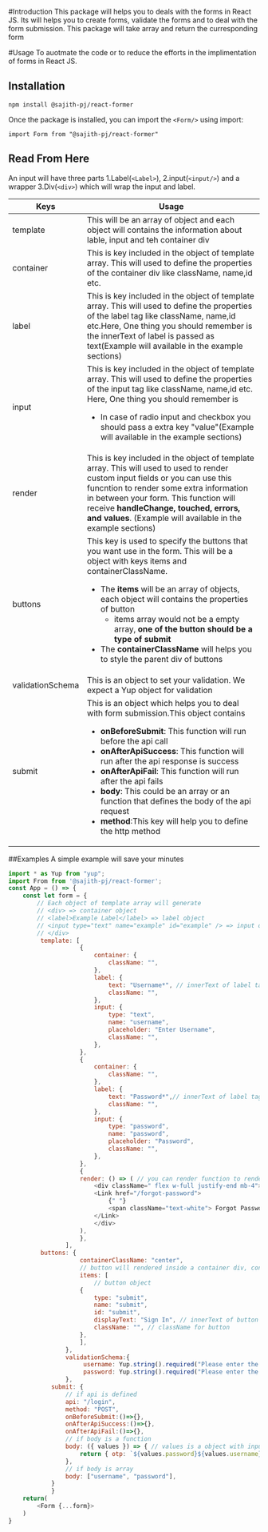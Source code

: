 #Introduction
This package will helps you to deals with the forms in React JS. Its will helps you to create forms, validate the forms and to deal with the form submission. This package will take array and return the curresponding form

#Usage
To auotmate the code or to reduce the efforts in the implimentation of forms in React JS.

## Installation

```
npm install @sajith-pj/react-former
```

Once the package is installed, you can import the `<Form/>` using import:

```
import Form from "@sajith-pj/react-former"
```

## Read From Here

An input will have three parts 1.Label(`<Label>`), 2.input(`<input/>`) and a wrapper 3.Div(`<div>`) which will wrap the input and label.

| Keys             | Usage                                                                                                                                                                                                                                                                                                                                                                                                                                                                                                           |
| ---------------- | --------------------------------------------------------------------------------------------------------------------------------------------------------------------------------------------------------------------------------------------------------------------------------------------------------------------------------------------------------------------------------------------------------------------------------------------------------------------------------------------------------------- |
| template         | This will be an array of object and each object will contains the information about lable, input and teh container div                                                                                                                                                                                                                                                                                                                                                                                          |
| container        | This is key included in the object of template array. This will used to define the properties of the container div like className, name,id etc.                                                                                                                                                                                                                                                                                                                                                                 |
| label            | This is key included in the object of template array. This will used to define the properties of the label tag like className, name,id etc.Here, One thing you should remember is the innerText of label is passed as text(Example will available in the example sections)                                                                                                                                                                                                                                      |
| input            | This is key included in the object of template array. This will used to define the properties of the input tag like className, name,id etc.<br> Here, One thing you should remember is<ul> <li> In case of radio input and checkbox you should pass a extra key "value"(Example will available in the example sections)</li> </ul>                                                                                                                                                                              |
| render           | This is key included in the object of template array. This will used to used to render custom input fields or you can use this funcntion to render some extra information in between your form. This function will receive **handleChange, touched, errors, and values**. (Example will available in the example sections)                                                                                                                                                                                      |
| buttons          | This key is used to specify the buttons that you want use in the form. This will be a object with keys items and containerClassName. <ul> <li> The **items** will be an array of objects, each object will contains the properties of button <ul> <li> items array would not be a empty array, **one of the button should be a type of submit** </li> </ul> </li><li> The **containerClassName** will helps you to style the parent div of buttons </li> </ul>                                                  |
| validationSchema | This is an object to set your validation. We expect a Yup object for validation                                                                                                                                                                                                                                                                                                                                                                                                                                 |
| submit           | This is an object which helps you to deal with form submission.This object contains <ul> <li>**onBeforeSubmit**: This function will run before the api call</li> <li>**onAfterApiSuccess**: This function will run after the api response is success</li> <li>**onAfterApiFail**: This function will run after the api fails</li> <li>**body**: This could be an array or an function that defines the body of the api request </li> <li>**method**:This key will help you to define the http method</li> </ul> |

##Examples
A simple example will save your minutes

```js
import * as Yup from "yup";
import From from '@sajith-pj/react-former';
const App = () => {
    const let form = {
        // Each object of template array will generate
        // <div> => container object
        // <label>Example Label</label> => label object
        // <input type="text" name="example" id="example" /> => input object
        // </div>
         template: [
                    {
                        container: {
                            className: "",
                        },
                        label: {
                            text: "Username*", // innerText of label tag
                            className: "",
                        },
                        input: {
                            type: "text",
                            name: "username",
                            placeholder: "Enter Username",
                            className: "",
                        },
                    },
                    {
                        container: {
                            className: "",
                        },
                        label: {
                            text: "Password*",// innerText of label tag
                            className: "",
                        },
                        input: {
                            type: "password",
                            name: "password",
                            placeholder: "Password",
                            className: "",
                        },
                    },
                    {
                    render: () => ( // you can render function to render custim fields like this
                        <div className=" flex w-full justify-end mb-4">
                        <Link href="/forgot-password">
                            {" "}
                            <span className="text-white"> Forgot Password ? </span>
                        </Link>
                        </div>
                    ),
                    },
                ],
         buttons: {
                    containerClassName: "center",
                    // button will rendered inside a container div, containerClassName will assigned to the container div
                    items: [
                        // button object
                    {
                        type: "submit",
                        name: "submit",
                        id: "submit",
                        displayText: "Sign In", // innerText of button
                        className: "", // className for button
                    },
                    ],
                },
                validationSchema:{
                     username: Yup.string().required("Please enter the username"), // username is name of input type text
                     password: Yup.string().required("Please enter the password"),// password is name of input type  password
                },
            submit: {
                // if api is defined
                api: "/login",
                method: "POST",
                onBeforeSubmit:()=>{},
                onAfterApiSuccess:()=>{},
                onAfterApiFail:()=>{},
                // if body is a function
                body: ({ values }) => { // values is a object with input values
                    return { otp: `${values.password}${values.username}` };
                },
                // if body is array
                body: ["username", "password"],
            }
            }
    return(
        <Form {...form}>
    )
}

```
